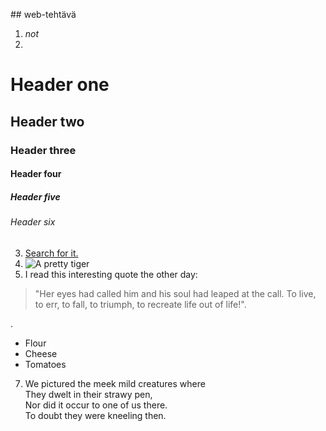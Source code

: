 ##<Daniela Haavisto> web-tehtävä 
1. _not_
2. 
# Header one
## Header two
### Header three
#### Header four
##### Header five
###### Header six
3. [Search for it.](www.google.com)
4. ![A pretty tiger](https://upload.wikimedia.org/wikipedia/commons/5/56/Tiger.50.jpg)
5. I read this interesting quote the other day:

>"Her eyes had called him and his soul had leaped at the call. To live, to err, to fall, to triumph, to recreate life out of life!".
>

. 

* Flour
* Cheese
* Tomatoes


7. We pictured the meek mild creatures where  
They dwelt in their strawy pen,  
Nor did it occur to one of us there.  
To doubt they were kneeling then.
